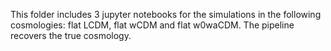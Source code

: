 This folder includes 3 jupyter notebooks for the simulations in the following cosmologies: flat LCDM, flat wCDM and flat w0waCDM. The pipeline recovers the true cosmology.
